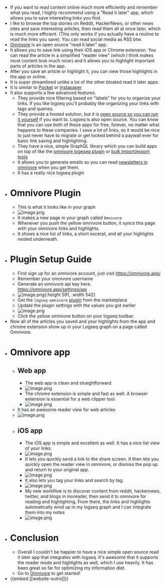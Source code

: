 

- If you want to read content online much more efficiently and remember what you read, I highly recommend using a "Read it later" app, which allows you to save interesting links you find.
- I like to browse the top stories on Reddit, HackerNews, or other news sites and save interesting articles, then read them all at once later, which is much more efficient. (This only works if you actually have a routine to read the links you save). You can read social media as RSS btw.
- [Omnivore](https://omnivore.app/) is an open source "read it later" app.
- It allows you to save link using their iOS app or Chrome extension. You can read the article in a simplified "reader view" (which I think makes most content look much nicer) and it allows you to highlight important parts of articles in the app.
- After you save an article or highlight it, you can view those highlights in the app or online.
- It is super streamlined unlike a lot of the other bloated read it later apps.
- It is similar to [Pocket](https://getpocket.com/en/) or [Instapaper](https://www.instapaper.com/)
- It also supports a few advanced features.
	- They provide nice filtering based on "labels" for you to organize your links. If you like logseq you'll probably like organizing your links with tags and queries.
	- They provide a hosted solution, but it is [open source so you can run it yourself](https://github.com/omnivore-app/omnivore) if you want to. Logseq is also open source. You can know that you can use both of these apps for free, forever, no matter what happens to these companies. I save a lot of links, so it would be nice to just never have to migrate or get locked behind a paywall ever for basic link saving and highlighting.
	- They have a nice, simple GraphQL library which you can build apps on top of like the [omnivore logeseq plugin](https://github.com/omnivore-app/logseq-omnivore) or [bulk import/export tools](https://github.com/davidohlin/instapaper-to-omnivore-import)
	- It allows you to generate emails so you can read [newsletters in omnivore](https://omnivore.app/help/newsletters) when you get them.
	- It has a really nice logseq plugin
- # Omnivore Plugin
	- This is what it looks like in your graph
	- ![image.png](../assets/image_1662086799530_0.png)
	- It makes a new page in your graph called `Omnivore`
	- Whenever you push the yellow omnivore button, it syncs this page with your omnivore links and highlights.
	- It shows a nice list of links, a short excerpt, and all your highlights nested underneath.
- #  Plugin Setup Guide
	- First sign up for an omnivore account, just visit https://omnivore.app/
	- Remember your omnivore username
	- Generate an omnivore api key here. https://omnivore.app/settings/api
	- ![image.png](../assets/image_1662086816611_0.png){:height 591, :width 542}
	- Get the `logseq-omnivore` [plugin](https://github.com/omnivore-app/logseq-omnivore) from the marketplace
	- Update the plugin settings with the values you got earlier
	- ![image.png](../assets/image_1662086831539_0.png)
	- Click the yellow omnivore button on your logseq toolbar.
- Now all of the articles you saved and your highlights from the app and chrome extension show up in your Logseq graph on a page called Omnivore.
- # Omnivore app
	- ## Web app
		- The web app is clean and straightforward.
		- ![image.png](../assets/image_1662086844009_0.png)
		- The chrome extension is simple and fast as well. A browser extension is essential for a web clipper tool.
		- ![image.png](../assets/image_1662086853736_0.png)
	- It has an awesome reader view for web articles
	- ![image.png](../assets/image_1662086866434_0.png)
	- ## iOS app
		- The iOS app is simple and excellent as well. It has a nice list view of your links.
		- ![image.png](../assets/image_1662086881256_0.png)
		- It lets you quickly send a link to the share screen. It then lets you quickly open the reader view in omnivore, or dismiss the pop up and return to your original app.
		- ![image.png](../assets/image_1662086894879_0.png)
		- It also lets you tag your links and search by tag.
		- ![image.png](../assets/image_1662086908493_0.png)
		- My new workflow is to discover content from reddit, hackernews, twitter, and blogs in inoreader, then send it to omnivore for reading and highlighting. From there, the links and highlights automatically wind up in my logseq graph and I can integrate them into my notes
		- ![image.png](../assets/image_1662086941972_0.png)
- # Conclusion
	- Overall I couldn't be happier to have a nice simple open source read it later app that integrates with logseq. It's awesome that it supports the reader mode and highlights as well, which I use heavily. It has been great so far for optimizing my information diet.
	- Go to [Omnivore](https://omnivore.app/) to get started!
- {{embed [[website-outro]]}}
